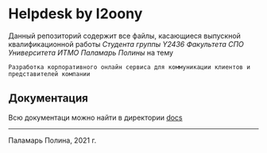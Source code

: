 # Helpdesk by I2oony

Данный репозиторий содержит все файлы, касающиеся выпускной квалификационной работы _Студента группы Y2436 Факультета СПО Университета ИТМО Паламарь Полины_ на тему 

```
Разработка корпоративного онлайн сервиса для коммуникации клиентов и представителей компании
```

## Документация

Всю документаци можно найти в директории [docs](/docs)

---

Паламарь Полина, 2021 г.